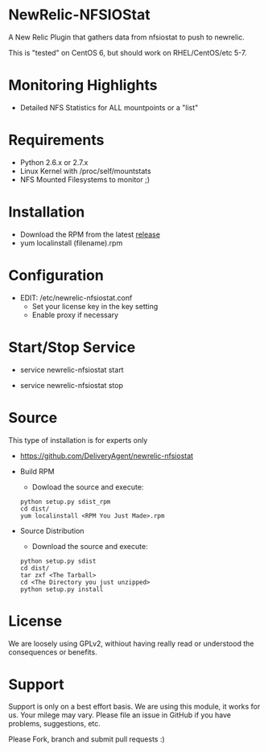 NewRelic-NFSIOStat
=========

A New Relic Plugin that gathers data from nfsiostat to push to newrelic.

This is "tested" on CentOS 6, but should work on RHEL/CentOS/etc 5-7.

# Monitoring Highlights

* Detailed NFS Statistics for ALL mountpoints or a "list"

# Requirements
* Python 2.6.x or 2.7.x 
* Linux Kernel with /proc/self/mountstats
* NFS Mounted Filesystems to monitor ;)

# Installation

* Download the RPM from the latest [release](https://github.com/DeliveryAgent/newrelic-nfsiostat/releases)
* yum localinstall (filename).rpm

# Configuration
* EDIT: /etc/newrelic-nfsiostat.conf
  * Set your license key in the key setting
  * Enable proxy if necessary

# Start/Stop Service
* service newrelic-nfsiostat start

* service newrelic-nfsiostat stop


# Source
This type of installation is for experts only
* https://github.com/DeliveryAgent/newrelic-nfsiostat
* Build RPM
    * Dowload the source and execute:  

    ```
    python setup.py sdist_rpm
    cd dist/
    yum localinstall <RPM You Just Made>.rpm
    ```  
    
* Source Distribution
    * Download the source and execute:  

    ```
    python setup.py sdist
    cd dist/
    tar zxf <The Tarball>
    cd <The Directory you just unzipped>
    python setup.py install
    ```

# License
We are loosely using GPLv2, withiout having really read or understood the consequences or benefits.

# Support
Support is only on a best effort basis. We are using this module, it works for us. Your milege may vary. Please file an issue in GitHub if you have problems, suggestions, etc.

Please Fork, branch and submit pull requests :)
